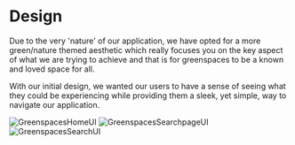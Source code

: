 # Design

Due to the very 'nature' of our application, we have opted for a more green/nature themed aesthetic which really focuses you on the key aspect of what we are trying to achieve and that is for greenspaces to be a known and loved space for all. 

With our initial design, we wanted our users to have a sense of seeing what they could be experiencing while providing them a sleek, yet simple, way to navigate our application.

![GreenspacesHomeUI](https://github.com/ieuan2murphy/pair-assignment/assets/146727959/6e58efb9-a587-4bd2-9620-e419a3428575)
![GreenspacesSearchpageUI](https://github.com/ieuan2murphy/pair-assignment/assets/146727959/6f9936e9-0299-4cfa-90ca-58416cb2dddc)
![GreenspacesSearchUI](https://github.com/ieuan2murphy/pair-assignment/assets/146727959/e7c72f9c-4ef9-409e-93e8-7f0e5da85adf)
